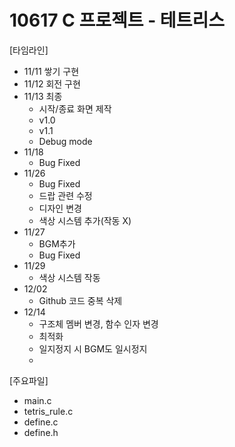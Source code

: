 # 10617 C 프로젝트 - 테트리스
[타임라인]
- 11/11 쌓기 구현
- 11/12 회전 구현
- 11/13 최종
  - 시작/종료 화면 제작 
  - v1.0
  - v1.1
  - Debug mode
- 11/18
  - Bug Fixed
- 11/26
  - Bug Fixed
  - 드랍 관련 수정
  - 디자인 변경
  - 색상 시스템 추가(작동 X)
- 11/27
  - BGM추가
  - Bug Fixed
- 11/29
  - 색상 시스템 작동
- 12/02
  - Github 코드 중복 삭제
- 12/14
  - 구조체 멤버 변경, 함수 인자 변경
  - 최적화
  - 일지정지 시 BGM도 일시정지
  - 

[주요파일]
- main.c
- tetris_rule.c
- define.c
- define.h
